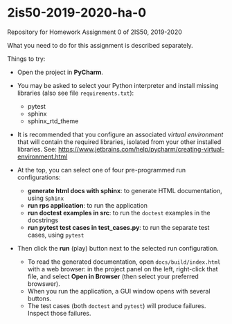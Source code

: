 # 2is50-2019-2020-ha-0

Repository for Homework Assignment 0 of 2IS50, 2019-2020

What you need to do for this assignment is described separately.

Things to try:

* Open the project in **PyCharm**.

* You may be asked to select your Python interpreter and install missing libraries
  (also see file `requirements.txt`):
    * pytest
    * sphinx
    * sphinx_rtd_theme

* It is recommended that you configure an associated _virtual environment_
  that will contain the required libraries, isolated from your other installed libraries.
  See: https://www.jetbrains.com/help/pycharm/creating-virtual-environment.html
  
* At the top, you can select one of four pre-programmed run configurations:
    * **generate html docs with sphinx**: to generate HTML documentation, using `Sphinx`
    * **run rps application**: to run the application
    * **run doctest examples in src**: to run the `doctest` examples in the docstrings
    * **run pytest test cases in test_cases.py**: to run the separate test cases, using `pytest`
    
* Then click the **run** (play) button next to the selected run configuration.
    * To read the generated documentation, open `docs/build/index.html` with a web browser:
      in the project panel on the left, right-click that file,
      and select **Open in Browser** (then select your preferred browswer).
    * When you run the application, a GUI window opens with several buttons.
    * The test cases (both `doctest` and `pytest`) will produce failures.
      Inspect those failures.
